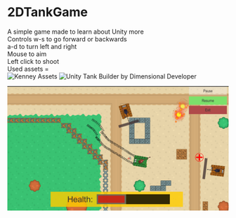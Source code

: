 # 2DTankGame  
A simple game made to learn about Unity more  
                                            Controls w-s to go forward or backwards  
                                            a-d to turn left and right  
                                            Mouse to aim  
                                            Left click to shoot  
                                            Used assets =  
                                            ![Kenney Assets]( )
                                            ![Unity Tank Builder by Dimensional Developer]()
                                           

![GameScreenshot](https://github.com/anilmeister/2DTankGame/blob/e45a39ddfc89024ddd49079f51fd9a2a7a522bb4/screenshot.png) 
